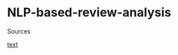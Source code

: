 # NLP-based-review-analysis

Sources

[text](https://scrapfly.io/blog/posts/how-to-scrape-bookingcom)